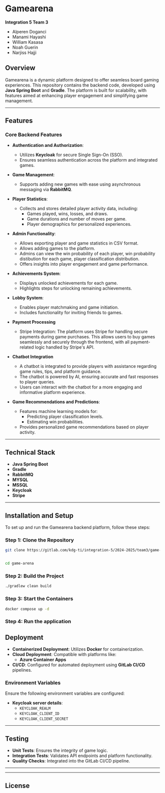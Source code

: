 # Gamearena
**Integration 5 Team 3**
- Alperen Doganci
- Manami Hayashi
- William Kasasa
- Noah Guerin
- Narjiss Hajji


## Overview
Gamearena is a dynamic platform designed to offer seamless board gaming experiences. This repository contains the backend code, developed using **Java Spring Boot** and **Gradle**. The platform is built for scalability, with features aimed at enhancing player engagement and simplifying game management.


---


## Features


### Core Backend Features
- **Authentication and Authorization**:
  - Utilizes **Keycloak** for secure Single Sign-On (SSO).
  - Ensures seamless authentication across the platform and integrated games.


- **Game Management**:
  - Supports adding new games with ease using asynchronous messaging via **RabbitMQ**.


- **Player Statistics**:
  - Collects and stores detailed player activity data, including:
    - Games played, wins, losses, and draws.
    - Game durations and number of moves per game.
    - Player demographics for personalized experiences.


- **Admin Functionality**:
  - Allows exporting player and game statistics in CSV format.
  - Allows adding games to the platform.
  - Admins can view the win probability of each player, win probability distibution for each game, player classification distribution.
  - Offers insights into player engagement and game performance.


- **Achievements System**:
  - Displays unlocked achievements for each game.
  - Highlights steps for unlocking remaining achievements.


- **Lobby System**:
  - Enables player matchmaking and game initiation.
  - Includes functionality for inviting friends to games.


- **Payment Processing**
  - Stripe Integration: The platform uses Stripe for handling secure payments during game purchases. This allows users to buy games seamlessly and securely through the frontend, with all payment-related logic handled by Stripe's API.


- **Chatbot Integration**
  - A chatbot is integrated to provide players with assistance regarding game rules, tips, and platform guidance.
  - The chatbot is powered by AI, ensuring accurate and fast responses to player queries.
  - Users can interact with the chatbot for a more engaging and informative platform experience.


- **Game Recommendations and Predictions**:
  - Features machine learning models for:
    - Predicting player classification levels.
    - Estimating win probabilities.
  - Provides personalized game recommendations based on player activity.


---


## Technical Stack


- **Java Spring Boot**
- **Gradle**
- **RabbitMQ**
- **MYSQL**
- **MSSQL**
- **Keycloak**
- **Stripe**


---
## Installation and Setup


To set up and run the Gamearena backend platform, follow these steps:


### Step 1: Clone the Repository
```bash
git clone https://gitlab.com/kdg-ti/integration-5/2024-2025/team3/game-arena.git


cd game-arena
```


### Step 2: Build the Project
```bash
./gradlew clean build
```
### Step 3: Start the Containers
```bash
docker compose up -d
```
### Step 4: Run the application




## Deployment


- **Containerized Deployment**: Utilizes **Docker** for containerization.
- **Cloud Deployment**: Compatible with platforms like:
  - **Azure Container Apps**
- **CI/CD**: Configured for automated deployment using **GitLab CI/CD** pipelines.


### Environment Variables
Ensure the following environment variables are configured:


- **Keycloak server details**:
  - `KEYCLOAK_REALM`
  - `KEYCLOAK_CLIENT_ID`
  - `KEYCLOAK_CLIENT_SECRET`


---


## Testing


- **Unit Tests**: Ensures the integrity of game logic.
- **Integration Tests**: Validates API endpoints and platform functionality.
- **Quality Checks**: Integrated into the GitLab CI/CD pipeline.


---


---


## License
